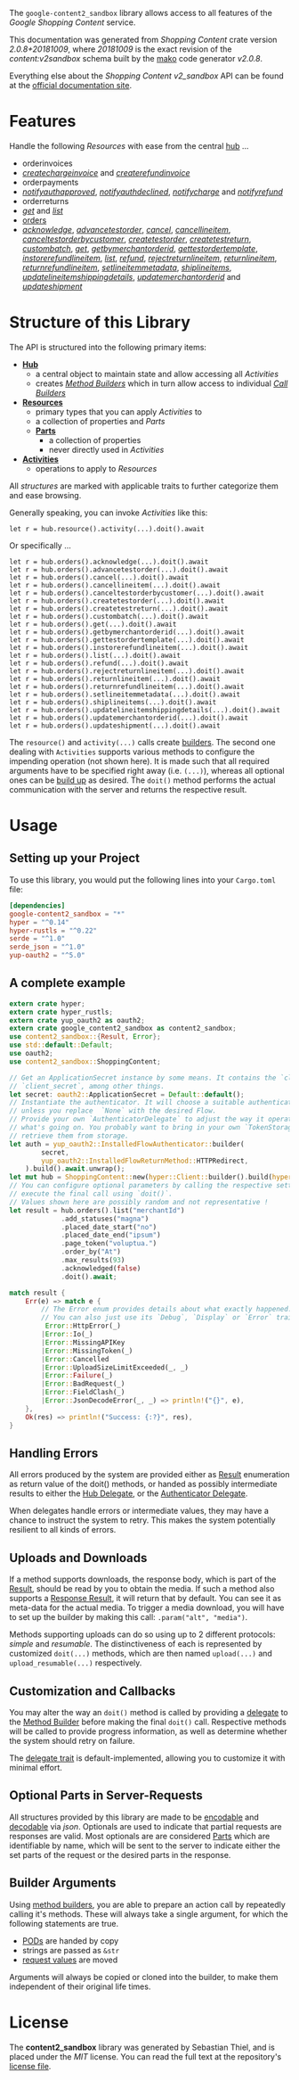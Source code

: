 <!---
DO NOT EDIT !
This file was generated automatically from 'src/mako/api/README.md.mako'
DO NOT EDIT !
-->
The `google-content2_sandbox` library allows access to all features of the *Google Shopping Content* service.

This documentation was generated from *Shopping Content* crate version *2.0.8+20181009*, where *20181009* is the exact revision of the *content:v2sandbox* schema built by the [mako](http://www.makotemplates.org/) code generator *v2.0.8*.

Everything else about the *Shopping Content* *v2_sandbox* API can be found at the
[official documentation site](https://developers.google.com/shopping-content).
# Features

Handle the following *Resources* with ease from the central [hub](https://docs.rs/google-content2_sandbox/2.0.8+20181009/google_content2_sandbox/ShoppingContent) ... 

* orderinvoices
 * [*createchargeinvoice*](https://docs.rs/google-content2_sandbox/2.0.8+20181009/google_content2_sandbox/api::OrderinvoiceCreatechargeinvoiceCall) and [*createrefundinvoice*](https://docs.rs/google-content2_sandbox/2.0.8+20181009/google_content2_sandbox/api::OrderinvoiceCreaterefundinvoiceCall)
* orderpayments
 * [*notifyauthapproved*](https://docs.rs/google-content2_sandbox/2.0.8+20181009/google_content2_sandbox/api::OrderpaymentNotifyauthapprovedCall), [*notifyauthdeclined*](https://docs.rs/google-content2_sandbox/2.0.8+20181009/google_content2_sandbox/api::OrderpaymentNotifyauthdeclinedCall), [*notifycharge*](https://docs.rs/google-content2_sandbox/2.0.8+20181009/google_content2_sandbox/api::OrderpaymentNotifychargeCall) and [*notifyrefund*](https://docs.rs/google-content2_sandbox/2.0.8+20181009/google_content2_sandbox/api::OrderpaymentNotifyrefundCall)
* orderreturns
 * [*get*](https://docs.rs/google-content2_sandbox/2.0.8+20181009/google_content2_sandbox/api::OrderreturnGetCall) and [*list*](https://docs.rs/google-content2_sandbox/2.0.8+20181009/google_content2_sandbox/api::OrderreturnListCall)
* [orders](https://docs.rs/google-content2_sandbox/2.0.8+20181009/google_content2_sandbox/api::Order)
 * [*acknowledge*](https://docs.rs/google-content2_sandbox/2.0.8+20181009/google_content2_sandbox/api::OrderAcknowledgeCall), [*advancetestorder*](https://docs.rs/google-content2_sandbox/2.0.8+20181009/google_content2_sandbox/api::OrderAdvancetestorderCall), [*cancel*](https://docs.rs/google-content2_sandbox/2.0.8+20181009/google_content2_sandbox/api::OrderCancelCall), [*cancellineitem*](https://docs.rs/google-content2_sandbox/2.0.8+20181009/google_content2_sandbox/api::OrderCancellineitemCall), [*canceltestorderbycustomer*](https://docs.rs/google-content2_sandbox/2.0.8+20181009/google_content2_sandbox/api::OrderCanceltestorderbycustomerCall), [*createtestorder*](https://docs.rs/google-content2_sandbox/2.0.8+20181009/google_content2_sandbox/api::OrderCreatetestorderCall), [*createtestreturn*](https://docs.rs/google-content2_sandbox/2.0.8+20181009/google_content2_sandbox/api::OrderCreatetestreturnCall), [*custombatch*](https://docs.rs/google-content2_sandbox/2.0.8+20181009/google_content2_sandbox/api::OrderCustombatchCall), [*get*](https://docs.rs/google-content2_sandbox/2.0.8+20181009/google_content2_sandbox/api::OrderGetCall), [*getbymerchantorderid*](https://docs.rs/google-content2_sandbox/2.0.8+20181009/google_content2_sandbox/api::OrderGetbymerchantorderidCall), [*gettestordertemplate*](https://docs.rs/google-content2_sandbox/2.0.8+20181009/google_content2_sandbox/api::OrderGettestordertemplateCall), [*instorerefundlineitem*](https://docs.rs/google-content2_sandbox/2.0.8+20181009/google_content2_sandbox/api::OrderInstorerefundlineitemCall), [*list*](https://docs.rs/google-content2_sandbox/2.0.8+20181009/google_content2_sandbox/api::OrderListCall), [*refund*](https://docs.rs/google-content2_sandbox/2.0.8+20181009/google_content2_sandbox/api::OrderRefundCall), [*rejectreturnlineitem*](https://docs.rs/google-content2_sandbox/2.0.8+20181009/google_content2_sandbox/api::OrderRejectreturnlineitemCall), [*returnlineitem*](https://docs.rs/google-content2_sandbox/2.0.8+20181009/google_content2_sandbox/api::OrderReturnlineitemCall), [*returnrefundlineitem*](https://docs.rs/google-content2_sandbox/2.0.8+20181009/google_content2_sandbox/api::OrderReturnrefundlineitemCall), [*setlineitemmetadata*](https://docs.rs/google-content2_sandbox/2.0.8+20181009/google_content2_sandbox/api::OrderSetlineitemmetadataCall), [*shiplineitems*](https://docs.rs/google-content2_sandbox/2.0.8+20181009/google_content2_sandbox/api::OrderShiplineitemCall), [*updatelineitemshippingdetails*](https://docs.rs/google-content2_sandbox/2.0.8+20181009/google_content2_sandbox/api::OrderUpdatelineitemshippingdetailCall), [*updatemerchantorderid*](https://docs.rs/google-content2_sandbox/2.0.8+20181009/google_content2_sandbox/api::OrderUpdatemerchantorderidCall) and [*updateshipment*](https://docs.rs/google-content2_sandbox/2.0.8+20181009/google_content2_sandbox/api::OrderUpdateshipmentCall)




# Structure of this Library

The API is structured into the following primary items:

* **[Hub](https://docs.rs/google-content2_sandbox/2.0.8+20181009/google_content2_sandbox/ShoppingContent)**
    * a central object to maintain state and allow accessing all *Activities*
    * creates [*Method Builders*](https://docs.rs/google-content2_sandbox/2.0.8+20181009/google_content2_sandbox/client::MethodsBuilder) which in turn
      allow access to individual [*Call Builders*](https://docs.rs/google-content2_sandbox/2.0.8+20181009/google_content2_sandbox/client::CallBuilder)
* **[Resources](https://docs.rs/google-content2_sandbox/2.0.8+20181009/google_content2_sandbox/client::Resource)**
    * primary types that you can apply *Activities* to
    * a collection of properties and *Parts*
    * **[Parts](https://docs.rs/google-content2_sandbox/2.0.8+20181009/google_content2_sandbox/client::Part)**
        * a collection of properties
        * never directly used in *Activities*
* **[Activities](https://docs.rs/google-content2_sandbox/2.0.8+20181009/google_content2_sandbox/client::CallBuilder)**
    * operations to apply to *Resources*

All *structures* are marked with applicable traits to further categorize them and ease browsing.

Generally speaking, you can invoke *Activities* like this:

```Rust,ignore
let r = hub.resource().activity(...).doit().await
```

Or specifically ...

```ignore
let r = hub.orders().acknowledge(...).doit().await
let r = hub.orders().advancetestorder(...).doit().await
let r = hub.orders().cancel(...).doit().await
let r = hub.orders().cancellineitem(...).doit().await
let r = hub.orders().canceltestorderbycustomer(...).doit().await
let r = hub.orders().createtestorder(...).doit().await
let r = hub.orders().createtestreturn(...).doit().await
let r = hub.orders().custombatch(...).doit().await
let r = hub.orders().get(...).doit().await
let r = hub.orders().getbymerchantorderid(...).doit().await
let r = hub.orders().gettestordertemplate(...).doit().await
let r = hub.orders().instorerefundlineitem(...).doit().await
let r = hub.orders().list(...).doit().await
let r = hub.orders().refund(...).doit().await
let r = hub.orders().rejectreturnlineitem(...).doit().await
let r = hub.orders().returnlineitem(...).doit().await
let r = hub.orders().returnrefundlineitem(...).doit().await
let r = hub.orders().setlineitemmetadata(...).doit().await
let r = hub.orders().shiplineitems(...).doit().await
let r = hub.orders().updatelineitemshippingdetails(...).doit().await
let r = hub.orders().updatemerchantorderid(...).doit().await
let r = hub.orders().updateshipment(...).doit().await
```

The `resource()` and `activity(...)` calls create [builders][builder-pattern]. The second one dealing with `Activities` 
supports various methods to configure the impending operation (not shown here). It is made such that all required arguments have to be 
specified right away (i.e. `(...)`), whereas all optional ones can be [build up][builder-pattern] as desired.
The `doit()` method performs the actual communication with the server and returns the respective result.

# Usage

## Setting up your Project

To use this library, you would put the following lines into your `Cargo.toml` file:

```toml
[dependencies]
google-content2_sandbox = "*"
hyper = "^0.14"
hyper-rustls = "^0.22"
serde = "^1.0"
serde_json = "^1.0"
yup-oauth2 = "^5.0"
```

## A complete example

```Rust
extern crate hyper;
extern crate hyper_rustls;
extern crate yup_oauth2 as oauth2;
extern crate google_content2_sandbox as content2_sandbox;
use content2_sandbox::{Result, Error};
use std::default::Default;
use oauth2;
use content2_sandbox::ShoppingContent;

// Get an ApplicationSecret instance by some means. It contains the `client_id` and 
// `client_secret`, among other things.
let secret: oauth2::ApplicationSecret = Default::default();
// Instantiate the authenticator. It will choose a suitable authentication flow for you, 
// unless you replace  `None` with the desired Flow.
// Provide your own `AuthenticatorDelegate` to adjust the way it operates and get feedback about 
// what's going on. You probably want to bring in your own `TokenStorage` to persist tokens and
// retrieve them from storage.
let auth = yup_oauth2::InstalledFlowAuthenticator::builder(
        secret,
        yup_oauth2::InstalledFlowReturnMethod::HTTPRedirect,
    ).build().await.unwrap();
let mut hub = ShoppingContent::new(hyper::Client::builder().build(hyper_rustls::HttpsConnector::with_native_roots()), auth);
// You can configure optional parameters by calling the respective setters at will, and
// execute the final call using `doit()`.
// Values shown here are possibly random and not representative !
let result = hub.orders().list("merchantId")
             .add_statuses("magna")
             .placed_date_start("no")
             .placed_date_end("ipsum")
             .page_token("voluptua.")
             .order_by("At")
             .max_results(93)
             .acknowledged(false)
             .doit().await;

match result {
    Err(e) => match e {
        // The Error enum provides details about what exactly happened.
        // You can also just use its `Debug`, `Display` or `Error` traits
         Error::HttpError(_)
        |Error::Io(_)
        |Error::MissingAPIKey
        |Error::MissingToken(_)
        |Error::Cancelled
        |Error::UploadSizeLimitExceeded(_, _)
        |Error::Failure(_)
        |Error::BadRequest(_)
        |Error::FieldClash(_)
        |Error::JsonDecodeError(_, _) => println!("{}", e),
    },
    Ok(res) => println!("Success: {:?}", res),
}

```
## Handling Errors

All errors produced by the system are provided either as [Result](https://docs.rs/google-content2_sandbox/2.0.8+20181009/google_content2_sandbox/client::Result) enumeration as return value of
the doit() methods, or handed as possibly intermediate results to either the 
[Hub Delegate](https://docs.rs/google-content2_sandbox/2.0.8+20181009/google_content2_sandbox/client::Delegate), or the [Authenticator Delegate](https://docs.rs/yup-oauth2/*/yup_oauth2/trait.AuthenticatorDelegate.html).

When delegates handle errors or intermediate values, they may have a chance to instruct the system to retry. This 
makes the system potentially resilient to all kinds of errors.

## Uploads and Downloads
If a method supports downloads, the response body, which is part of the [Result](https://docs.rs/google-content2_sandbox/2.0.8+20181009/google_content2_sandbox/client::Result), should be
read by you to obtain the media.
If such a method also supports a [Response Result](https://docs.rs/google-content2_sandbox/2.0.8+20181009/google_content2_sandbox/client::ResponseResult), it will return that by default.
You can see it as meta-data for the actual media. To trigger a media download, you will have to set up the builder by making
this call: `.param("alt", "media")`.

Methods supporting uploads can do so using up to 2 different protocols: 
*simple* and *resumable*. The distinctiveness of each is represented by customized 
`doit(...)` methods, which are then named `upload(...)` and `upload_resumable(...)` respectively.

## Customization and Callbacks

You may alter the way an `doit()` method is called by providing a [delegate](https://docs.rs/google-content2_sandbox/2.0.8+20181009/google_content2_sandbox/client::Delegate) to the 
[Method Builder](https://docs.rs/google-content2_sandbox/2.0.8+20181009/google_content2_sandbox/client::CallBuilder) before making the final `doit()` call. 
Respective methods will be called to provide progress information, as well as determine whether the system should 
retry on failure.

The [delegate trait](https://docs.rs/google-content2_sandbox/2.0.8+20181009/google_content2_sandbox/client::Delegate) is default-implemented, allowing you to customize it with minimal effort.

## Optional Parts in Server-Requests

All structures provided by this library are made to be [encodable](https://docs.rs/google-content2_sandbox/2.0.8+20181009/google_content2_sandbox/client::RequestValue) and 
[decodable](https://docs.rs/google-content2_sandbox/2.0.8+20181009/google_content2_sandbox/client::ResponseResult) via *json*. Optionals are used to indicate that partial requests are responses 
are valid.
Most optionals are are considered [Parts](https://docs.rs/google-content2_sandbox/2.0.8+20181009/google_content2_sandbox/client::Part) which are identifiable by name, which will be sent to 
the server to indicate either the set parts of the request or the desired parts in the response.

## Builder Arguments

Using [method builders](https://docs.rs/google-content2_sandbox/2.0.8+20181009/google_content2_sandbox/client::CallBuilder), you are able to prepare an action call by repeatedly calling it's methods.
These will always take a single argument, for which the following statements are true.

* [PODs][wiki-pod] are handed by copy
* strings are passed as `&str`
* [request values](https://docs.rs/google-content2_sandbox/2.0.8+20181009/google_content2_sandbox/client::RequestValue) are moved

Arguments will always be copied or cloned into the builder, to make them independent of their original life times.

[wiki-pod]: http://en.wikipedia.org/wiki/Plain_old_data_structure
[builder-pattern]: http://en.wikipedia.org/wiki/Builder_pattern
[google-go-api]: https://github.com/google/google-api-go-client

# License
The **content2_sandbox** library was generated by Sebastian Thiel, and is placed 
under the *MIT* license.
You can read the full text at the repository's [license file][repo-license].

[repo-license]: https://github.com/Byron/google-apis-rsblob/main/LICENSE.md
